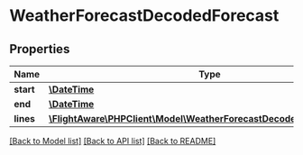 # WeatherForecastDecodedForecast

## Properties
Name | Type | Description | Notes
------------ | ------------- | ------------- | -------------
**start** | [**\DateTime**](\DateTime.md) |  | 
**end** | [**\DateTime**](\DateTime.md) |  | 
**lines** | [**\FlightAware\PHPClient\Model\WeatherForecastDecodedForecastLines[]**](WeatherForecastDecodedForecastLines.md) |  | 

[[Back to Model list]](../../README.md#documentation-for-models) [[Back to API list]](../../README.md#documentation-for-api-endpoints) [[Back to README]](../../README.md)

